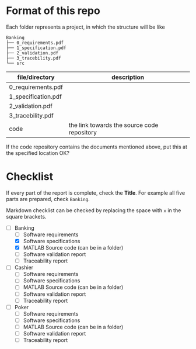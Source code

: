 # Format of this repo

Each folder represents a project, in which the structure will be like

```
Banking
├── 0_requirements.pdf
├── 1_specification.pdf
├── 2_validation.pdf
├── 3_tracebility.pdf
└── src
```

| file/directory      | description                                 |
| ------------------- | ------------------------------------------- |
| 0_requirements.pdf  |                                             |
| 1_specification.pdf |                                             |
| 2_validation.pdf    |                                             |
| 3_tracebility.pdf   |                                             |
| code                | the link towards the source code repository |

If the code repository contains the documents mentioned above, put this at the specified location OK?

# Checklist

If every part of the report is complete, check the **Title**. For example all five parts are prepared, check `Banking`.

Markdown checklist can be checked by replacing the space with `x` in the square brackets.

+ [ ] Banking
    + [ ] Software requirements
    + [x] Software specifications
    + [x] MATLAB Source code (can be in a folder)
    + [ ] Software validation report
    + [ ] Traceability report
+ [ ] Cashier
    + [ ] Software requirements
    + [ ] Software specifications
    + [ ] MATLAB Source code (can be in a folder)
    + [ ] Software validation report
    + [ ] Traceability report
+ [ ] Poker
    + [ ] Software requirements
    + [ ] Software specifications
    + [ ] MATLAB Source code (can be in a folder)
    + [ ] Software validation report
    + [ ] Traceability report